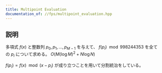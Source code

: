 ```yaml
---
title: Multipoint Evaluation
documentation_of: //fps/multipoint_evaluation.hpp
---
```


## 説明

多項式 $f(x)$ と整数列 $p_0, p_1, \dots, p_{M-1}$ を与えて、 $f(p_i) \mod 998244353$ を全ての $p_i$ について求める。 $O(M (\log{M})^2 + N\log{N})$

$f(p_i) = f(x) \mod (x - p_i)$ が成り立つことを用いて分割統治をしている。